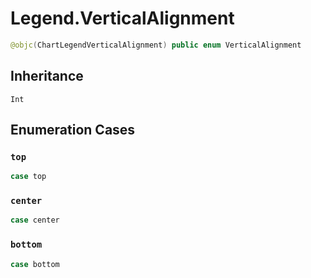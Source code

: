# Legend.VerticalAlignment

``` swift
@objc(ChartLegendVerticalAlignment) public enum VerticalAlignment
```

## Inheritance

`Int`

## Enumeration Cases

### `top`

``` swift
case top
```

### `center`

``` swift
case center
```

### `bottom`

``` swift
case bottom
```
